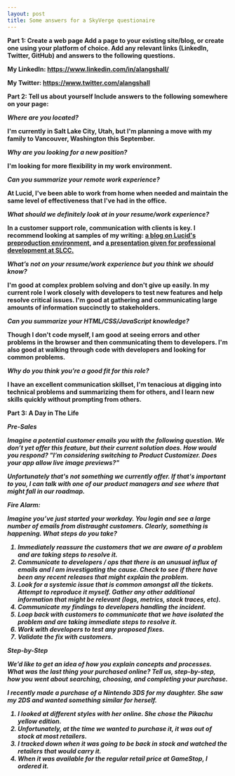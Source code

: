 ```yaml
---
layout: post
title: Some answers for a SkyVerge questionaire
---
```


<b>Part 1: Create a web page
Add a page to your existing site/blog, or create one using your platform of choice. Add any relevant links (LinkedIn, Twitter, GitHub) and answers to the following questions.


My LinkedIn: <a href="https://www.linkedin.com/in/alangshall/">https://www.linkedin.com/in/alangshall/</a>

My Twitter: <a href="https://www.twitter.com/alangshall">https://www.twitter.com/alangshall</a>


<b>Part 2: Tell us about yourself
Include answers to the following somewhere on your page:</b>

<i>Where are you located? </i>

I'm currently in Salt Lake City, Utah, but I'm planning a move with my family to Vancouver, Washington this September.

<i>Why are you looking for a new position?</i>

I'm looking for more flexibility in my work environment.

<i>Can you summarize your remote work experience?</i>

At Lucid, I've been able to work from home when needed and maintain the same level of effectiveness that I've had in the office.

<i>What should we definitely look at in your resume/work experience?</i>

In a customer support role, communication with clients is key. I recommend looking at samples of my writing: <a href=" https://www.lucidchart.com/techblog/2016/09/06/oh-the-things-preprod-can-do-catching-more-bugs-with-a-production-like-testing-environment/">a blog on Lucid's preproduction environment</a>, and <a href="https://www.academia.edu/2380214/Student_Centered_Learning_through_Canvas">a presentation given for professional development at SLCC. </a>

<i>What’s not on your resume/work experience but you think we should know?</i>

I'm good at complex problem solving and don't give up easily. In my current role I work closely with developers to test new features and help resolve critical issues. I'm good at gathering and communicating large amounts of information succinctly to stakeholders.

<i>Can you summarize your HTML/CSS/JavaScript knowledge?</i>

Though I don't code myself, I am good at seeing errors and other problems in the browser and then communicating them to developers. I'm also good at walking through code with developers and looking for common problems.

<i>Why do you think you’re a good fit for this role?</i>

I have an excellent communication skillset, I'm tenacious at digging into technical problems and summarizing them for others,
and I learn new skills quickly without prompting from others.

<b>Part 3: A Day in The Life

<i>Pre-Sales

<i>Imagine a potential customer emails you with the following question. We don’t yet offer this feature, but their current solution does. How would you respond? "I’m considering switching to Product Customizer. Does your app allow live image previews?"
</i>

Unfortunately that's not something we currently offer. If that's important to you, I can talk with one of our product managers
and see where that might fall in our roadmap.

<i>Fire Alarm:

<i>Imagine you’ve just started your workday. You login and see a large number of emails from distraught customers. Clearly, something is happening. What steps do you take?</i>

1. Immediately reassure the customers that we are aware of a problem and are taking steps to resolve it.
2. Communicate to developers / ops that there is an unusual influx of emails and I am investigating the cause. Check to see if there
have been any recent releases that might explain the problem.
3. Look for a systemic issue that is common amongst all the tickets. Attempt to reproduce it myself. Gather any other additional information that might be relevant (logs, metrics, stack traces, etc).
4. Communicate my findings to developers handling the incident.
5. Loop back with customers to communicate that we have isolated the problem and are taking immediate steps to resolve it.
6. Work with developers to test any proposed fixes.
7. Validate the fix with customers.

<i>Step-by-Step

<i>We’d like to get an idea of how you explain concepts and processes. What was the last thing your purchased online? Tell us, step-by-step, how you went about searching, choosing, and completing your purchase.</i>

I recently made a purchase of a Nintendo 3DS for my daughter. She saw my 2DS and wanted something similar for herself.
1. I looked at different styles with her online. She chose the Pikachu yellow edition.
2. Unfortunately, at the time we wanted to purchase it, it was out of stock at most retailers.
3. I tracked down when it was going to be back in stock and watched the retailers that would carry it.
4. When it was available for the regular retail price at GameStop, I ordered it.
